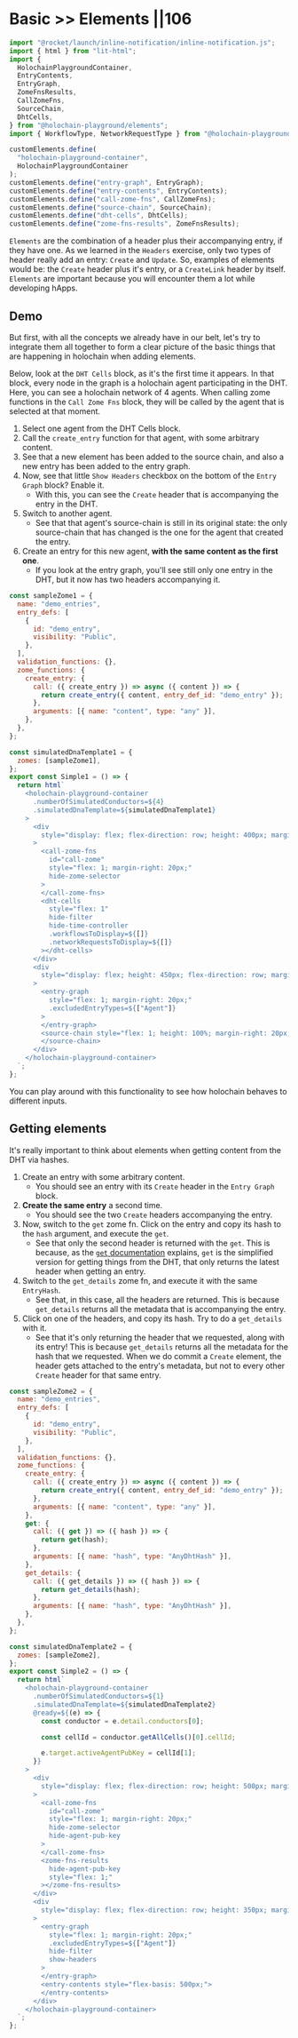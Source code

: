 # Basic >> Elements ||106

```js script
import "@rocket/launch/inline-notification/inline-notification.js";
import { html } from "lit-html";
import {
  HolochainPlaygroundContainer,
  EntryContents,
  EntryGraph,
  ZomeFnsResults,
  CallZomeFns,
  SourceChain,
  DhtCells,
} from "@holochain-playground/elements";
import { WorkflowType, NetworkRequestType } from "@holochain-playground/core";

customElements.define(
  "holochain-playground-container",
  HolochainPlaygroundContainer
);
customElements.define("entry-graph", EntryGraph);
customElements.define("entry-contents", EntryContents);
customElements.define("call-zome-fns", CallZomeFns);
customElements.define("source-chain", SourceChain);
customElements.define("dht-cells", DhtCells);
customElements.define("zome-fns-results", ZomeFnsResults);
```

`Elements` are the combination of a header plus their accompanying entry, if they have one. As we learned in the `Headers` exercise, only two types of header really add an entry: `Create` and `Update`. So, examples of elements would be: the `Create` header plus it's entry, or a `CreateLink` header by itself. `Elements` are important because you will encounter them a lot while developing hApps.

## Demo

But first, with all the concepts we already have in our belt, let's try to integrate them all together to form a clear picture of the basic things that are happening in holochain when adding elements.

Below, look at the `DHT Cells` block, as it's the first time it appears. In that block, every node in the graph is a holochain agent participating in the DHT. Here, you can see a holochain network of 4 agents. When calling zome functions in the `Call Zome Fns` block, they will be called by the agent that is selected at that moment.

1. Select one agent from the DHT Cells block.
2. Call the `create_entry` function for that agent, with some arbitrary content.
3. See that a new element has been added to the source chain, and also a new entry has been added to the entry graph.
4. Now, see that little `Show Headers` checkbox on the bottom of the `Entry Graph` block? Enable it.
   - With this, you can see the `Create` header that is accompanying the entry in the DHT.
5. Switch to another agent.
   - See that that agent's source-chain is still in its original state: the only source-chain that has changed is the one for the agent that created the entry.
6. Create an entry for this new agent, **with the same content as the first one**.
   - If you look at the entry graph, you'll see still only one entry in the DHT, but it now has two headers accompanying it.

```js story
const sampleZome1 = {
  name: "demo_entries",
  entry_defs: [
    {
      id: "demo_entry",
      visibility: "Public",
    },
  ],
  validation_functions: {},
  zome_functions: {
    create_entry: {
      call: ({ create_entry }) => async ({ content }) => {
        return create_entry({ content, entry_def_id: "demo_entry" });
      },
      arguments: [{ name: "content", type: "any" }],
    },
  },
};

const simulatedDnaTemplate1 = {
  zomes: [sampleZome1],
};
export const Simple1 = () => {
  return html`
    <holochain-playground-container
      .numberOfSimulatedConductors=${4}
      .simulatedDnaTemplate=${simulatedDnaTemplate1}
    >
      <div
        style="display: flex; flex-direction: row; height: 400px; margin-bottom: 20px;"
      >
        <call-zome-fns
          id="call-zome"
          style="flex: 1; margin-right: 20px;"
          hide-zome-selector
        >
        </call-zome-fns>
        <dht-cells
          style="flex: 1"
          hide-filter
          hide-time-controller
          .workflowsToDisplay=${[]}
          .networkRequestsToDisplay=${[]}
        ></dht-cells>
      </div>
      <div
        style="display: flex; height: 450px; flex-direction: row; margin-bottom: 20px;"
      >
        <entry-graph
          style="flex: 1; margin-right: 20px;"
          .excludedEntryTypes=${["Agent"]}
        >
        </entry-graph>
        <source-chain style="flex: 1; height: 100%; margin-right: 20px;">
        </source-chain>
      </div>
    </holochain-playground-container>
  `;
};
```

You can play around with this functionality to see how holochain behaves to different inputs.

## Getting elements

It's really important to think about elements when getting content from the DHT via hashes.

1. Create an entry with some arbitrary content.
    - You should see an entry with its `Create` header in the `Entry Graph` block.
2. **Create the same entry** a second time. 
    - You should see the two `Create` headers accompanying the entry. 
3. Now, switch to the `get` zome fn. Click on the entry and copy its hash to the `hash` argument, and execute the `get`.
    - See that only the second header is returned with the `get`. This is because, as the [`get` documentation](https://docs.rs/hdk/0.0.100/hdk/entry/fn.get.html) explains, `get` is the simplified version for getting things from the DHT, that only returns the latest header when getting an entry.
4. Switch to the `get_details` zome fn, and execute it with the same `EntryHash`. 
    - See that, in this case, all the headers are returned. This is because `get_details` returns all the metadata that is accompanying the entry.
5. Click on one of the headers, and copy its hash. Try to do a `get_details` with it.
    - See that it's only returning the header that we requested, along with its entry! This is because `get_details` returns all the metadata for the hash that we requested. When we do commit a `Create` element, the header gets attached to the entry's metadata, but not to every other `Create` header for that same entry.

```js story
const sampleZome2 = {
  name: "demo_entries",
  entry_defs: [
    {
      id: "demo_entry",
      visibility: "Public",
    },
  ],
  validation_functions: {},
  zome_functions: {
    create_entry: {
      call: ({ create_entry }) => async ({ content }) => {
        return create_entry({ content, entry_def_id: "demo_entry" });
      },
      arguments: [{ name: "content", type: "any" }],
    },
    get: {
      call: ({ get }) => ({ hash }) => {
        return get(hash);
      },
      arguments: [{ name: "hash", type: "AnyDhtHash" }],
    },
    get_details: {
      call: ({ get_details }) => ({ hash }) => {
        return get_details(hash);
      },
      arguments: [{ name: "hash", type: "AnyDhtHash" }],
    },
  },
};

const simulatedDnaTemplate2 = {
  zomes: [sampleZome2],
};
export const Simple2 = () => {
  return html`
    <holochain-playground-container
      .numberOfSimulatedConductors=${1}
      .simulatedDnaTemplate=${simulatedDnaTemplate2}
      @ready=${(e) => {
        const conductor = e.detail.conductors[0];

        const cellId = conductor.getAllCells()[0].cellId;

        e.target.activeAgentPubKey = cellId[1];
      }}
    >
      <div
        style="display: flex; flex-direction: row; height: 500px; margin-bottom: 20px;"
      >
        <call-zome-fns
          id="call-zome"
          style="flex: 1; margin-right: 20px;"
          hide-zome-selector
          hide-agent-pub-key
        >
        </call-zome-fns>
        <zome-fns-results
          hide-agent-pub-key
          style="flex: 1;"
        ></zome-fns-results>
      </div>
      <div
        style="display: flex; flex-direction: row; height: 350px; margin-bottom: 20px;"
      >
        <entry-graph
          style="flex: 1; margin-right: 20px;"
          .excludedEntryTypes=${["Agent"]}
          hide-filter
          show-headers
        >
        </entry-graph>
        <entry-contents style="flex-basis: 500px;">
        </entry-contents>
      </div>
    </holochain-playground-container>
  `;
};
```
